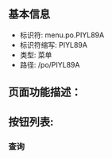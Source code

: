 
## 基本信息

- 标识符: menu.po.PIYL89A
- 标识符缩写: PIYL89A
- 类型: 菜单
- 路径: /po/PIYL89A

## 页面功能描述：





## 按钮列表:


### 查询


